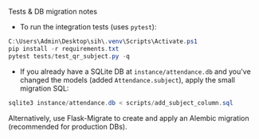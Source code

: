 Tests & DB migration notes

- To run the integration tests (uses `pytest`):

```powershell
C:\Users\Admin\Desktop\sih\.venv\Scripts\Activate.ps1
pip install -r requirements.txt
pytest tests/test_qr_subject.py -q
```

- If you already have a SQLite DB at `instance/attendance.db` and you've changed the models (added `Attendance.subject`), apply the small migration SQL:

```powershell
sqlite3 instance/attendance.db < scripts/add_subject_column.sql
```

Alternatively, use Flask-Migrate to create and apply an Alembic migration (recommended for production DBs).
